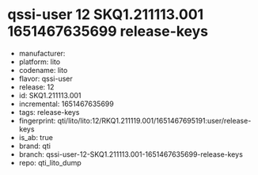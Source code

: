 # qssi-user 12 SKQ1.211113.001 1651467635699 release-keys
- manufacturer: 
- platform: lito
- codename: lito
- flavor: qssi-user
- release: 12
- id: SKQ1.211113.001
- incremental: 1651467635699
- tags: release-keys
- fingerprint: qti/lito/lito:12/RKQ1.211119.001/1651467695191:user/release-keys
- is_ab: true
- brand: qti
- branch: qssi-user-12-SKQ1.211113.001-1651467635699-release-keys
- repo: qti_lito_dump
